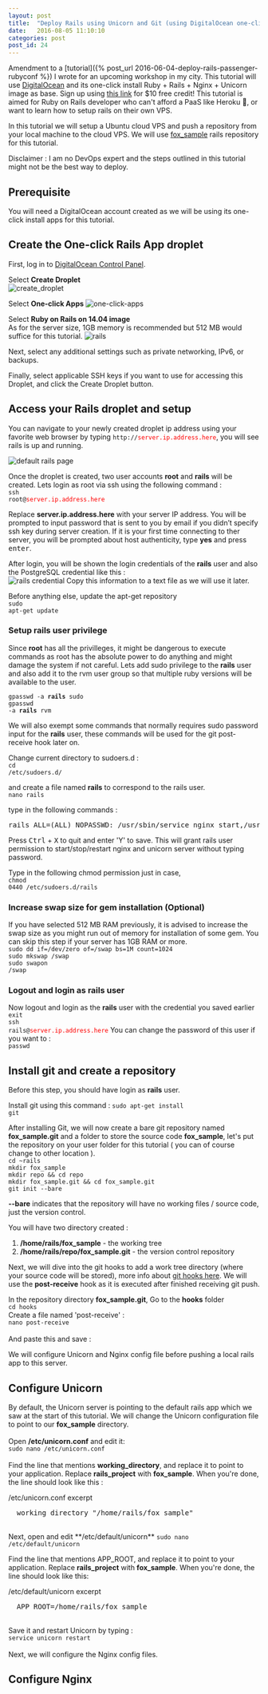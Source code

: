 ```yaml
---
layout: post
title:  "Deploy Rails using Unicorn and Git (using DigitalOcean one-click apps)"
date:   2016-08-05 11:10:10
categories: post
post_id: 24
---
```


Amendment to a [tutorial]({% post_url 2016-06-04-deploy-rails-passenger-rubyconf %}) I wrote for an upcoming workshop in my city. This tutorial will use [DigitalOcean](https://m.do.co/c/f7f1b47b1fff) and its one-click install Ruby + Rails + Nginx + Unicorn image as base. Sign up using [this link](https://m.do.co/c/f7f1b47b1fff) for $10 free credit!  This tutorial is aimed for Ruby on Rails developer who can't afford a PaaS like Heroku  💸, or want to learn how to setup rails on their own VPS.  
  
In this tutorial we will setup a Ubuntu cloud VPS and push a repository from your local machine to the cloud VPS. We will use [fox_sample](https://github.com/cupnoodle/fox_sample) rails repository for this tutorial.  

Disclaimer : I am no DevOps expert and the steps outlined in this tutorial might not be the best way to deploy.

## Prerequisite
You will need a DigitalOcean account created as we will be using its one-click install apps for this tutorial.

## Create the One-click Rails App droplet 

First, log in to [DigitalOcean Control Panel](https://cloud.digitalocean.com/droplets).

Select **Create Droplet**  
![create_droplet](https://littlefoximage.s3.amazonaws.com/post24/create-droplet.png)  

Select **One-click Apps**
![one-click-apps](https://littlefoximage.s3.amazonaws.com/post24/one-click-apps.png)

Select **Ruby on Rails on 14.04 image**  
As for the server size, 1GB memory is recommended but 512 MB would suffice for this tutorial.
![rails](https://littlefoximage.s3.amazonaws.com/post24/rails-512.png)  

Next, select any additional settings such as private networking, IPv6, or backups.

Finally, select applicable SSH keys if you want to use for accessing this Droplet, and click the Create Droplet button.

## Access your Rails droplet and setup

You can navigate to your newly created droplet ip address using your favorite web browser by typing <code>http://<span style="color:red;">server.ip.address.here</span></code>, you will see rails is up and running.  

![default rails page](https://littlefoximage.s3.amazonaws.com/post24/default-rails.png)

Once the droplet is created, two user accounts **root** and **rails** will be created. Lets login as root via ssh using the following command : <br>
<code>ssh root@<span style="color:red;">server.ip.address.here</span></code>

Replace <strong>server.ip.address.here</strong> with your server IP address. You will be prompted to input password that is sent to you by email if you didn’t specify ssh key during server creation. If it is your first time connecting to ther server, you will be prompted about host authenticity, type **yes** and press <kbd>enter</kbd>.  

After login, you will be shown the login credentials of the **rails** user and also the PostgreSQL credential like this :  
![rails credential](https://littlefoximage.s3.amazonaws.com/post24/rails_credential.png)
Copy this information to a text file as we will use it later.

Before anything else, update the apt-get repository <br>
<code>sudo apt-get update</code>
  
### Setup rails user privilege
Since <strong>root</strong> has all the privilleges, it might be dangerous to execute commands as root has the absolute power to do anything and might damage the system if not careful. Lets add sudo privilege to the <strong>rails</strong> user and also add it to the rvm user group so that multiple ruby versions will be available to the user. 

<code>gpasswd -a <strong>rails</strong> sudo</code><br>
<code>gpasswd -a <strong>rails</strong> rvm</code><br>

We will also exempt some commands that normally requires sudo password input for the **rails** user, these commands will be used for the git post-receive hook later on.  

Change current directory to sudoers.d : <br>
<code>cd /etc/sudoers.d/</code><br>

and create a file named **rails** to correspond to the rails user.<br>
<code>nano rails</code><br>

type in the following commands : <br>

<pre>rails ALL=(ALL) NOPASSWD: /usr/sbin/service nginx start,/usr/sbin/service nginx stop,/usr/sbin/service nginx restart,/usr/sbin/service unicorn start,/usr/sbin/service unicorn stop,/usr/sbin/service unicorn restart </pre>

Press <kbd>Ctrl</kbd> + <kbd>X</kbd> to quit and enter 'Y' to save. This will grant rails user permission to start/stop/restart nginx and unicorn server without typing password.  

Type in the following chmod permission just in case, <br>
<code>chmod 0440 /etc/sudoers.d/rails</code>

### Increase swap size for gem installation (Optional)
If you have selected 512 MB RAM previously, it is advised to increase the swap size as you might run out of memory for installation of some gem. You can skip this step if your server has 1GB RAM or more.  
<code>sudo dd if=/dev/zero of=/swap bs=1M count=1024</code><br>
<code>sudo mkswap /swap</code><br>
<code>sudo swapon /swap</code><br>

### Logout and login as rails user
Now logout and login as the **rails** user with the credential you saved earlier  
<code>exit</code><br>
<code>ssh rails@<span style="color:red;">server.ip.address.here</span></code>
You can change the password of this user if you want to : <br>
<code>passwd</code>

## Install git and create a repository
Before this step, you should have login as **rails** user.  

Install git using this command : 
<code>sudo apt-get install git</code><br>

After installing Git, we will now create a bare git repository named <strong>fox_sample.git</strong> and a folder to store the source code <strong>fox_sample</strong>, let's put the repository on your user folder for this tutorial ( you can of course change to other location ).  
<code>cd ~rails </code>  
<code>mkdir fox_sample</code>  
<code>mkdir repo && cd repo</code>  
<code>mkdir fox_sample.git && cd fox_sample.git</code>  
<code>git init --bare</code>  

<strong>--bare</strong> indicates that the repository will have no working files / source code, just the version control.

You will have two directory created :
<ol>
<li><strong>/home/rails/fox_sample</strong> - the working tree </li>
<li><strong>/home/rails/repo/fox_sample.git</strong> - the version control repository</li>
</ol>

Next, we will dive into the git hooks to add a work tree directory (where your source code will be stored), more info about [git hooks here](http://githooks.com/). We will use the <strong>post-receive</strong> hook as it is executed after finished receiving git push.  
  
In the repository directory **fox_sample.git**,
Go to the <strong>hooks</strong> folder  
<code>cd hooks</code>  
Create a file named 'post-receive' :  
<code>nano post-receive </code><br><br>
And paste this and save : 
<script src="https://gist.github.com/cupnoodle/0faef2c737ebb7eb988e2a56b4fe1bad.js"></script>
We will configure Unicorn and Nginx config file before pushing a local rails app to this server.


## Configure Unicorn
By default, the Unicorn server is pointing to the default rails app which we saw at the start of this tutorial. We will change the Unicorn configuration file to point to our **fox_sample** directory.<br><br>
Open **/etc/unicorn.conf** and edit it:  
<code>sudo nano /etc/unicorn.conf</code><br><br>
Find the line that mentions **working_directory**, and replace it to point to your application. Replace **rails_project** with **fox_sample**. When you're done, the line should look like this :  
<div class="code-label">/etc/unicorn.conf excerpt</div>  
<pre>
  working_directory "/home/rails/fox_sample"
</pre><br>
Next, open and edit **/etc/default/unicorn**  
<code>sudo nano /etc/default/unicorn</code><br>

Find the line that mentions APP_ROOT, and replace it to point to your application. Replace **rails_project** with **fox_sample**. When you're done, the line should look like this:
<div class="code-label">/etc/default/unicorn excerpt</div>  
<pre>
  APP_ROOT=/home/rails/fox_sample
</pre><br>
Save it and restart Unicorn by typing : <br>
<code>service unicorn restart</code><br><br>
Next, we will configure the Nginx config files.
  
## Configure Nginx


